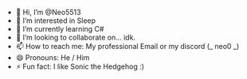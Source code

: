 - 👋 Hi, I’m @Neo5513
- 👀 I’m interested in Sleep
- 🌱 I’m currently learning C#
- 💞️ I’m looking to collaborate on... idk.
- 📫 How to reach me: My professional Email or my discord (_ neo0 _) 
- 😄 Pronouns: He / Him
- ⚡ Fun fact: I like Sonic the Hedgehog :)

<!---
Neo5513/Neo5513 is a ✨ special ✨ repository because its `README.md` (this file) appears on your GitHub profile.
You can click the Preview link to take a look at your changes.
--->

